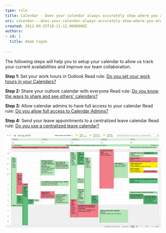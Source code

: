 ```yaml
---
type: rule
title: Calendar - Does your calendar always accurately show where you are?
uri: calendar---does-your-calendar-always-accurately-show-where-you-are
created: 2012-09-25T18:11:12.0000000Z
authors:
- id: 1
  title: Adam Cogan

---
```


The following steps will help you to setup your calendar to allow us track your current availabilities and improve our team collaboration.
 
**Step 1:** Set your work hours in Outlook
Read rule:     [Do you set your work hours in your Calendars?](/Pages/Set-your-work-hours-in-your-calendars.aspx)

**Step 2:** Share your outlook calendar with everyone
Read rule:      [Do you know the ways to share and see others' calendars?](/Pages/Know-the-ways-to-share-and-see-calendars.aspx)

**Step 3:** Allow calendar admins to have full access to your calendar
Read rule:     [Do you allow full access to Calendar Admins?](/Pages/Allow-full-access-to-calendar-admins.aspx)

**Step 4:** Send your leave appointments to a centralized leave calendar
Read rule:     [Do you use a centralized leave calendar?](/Pages/Inform-when-you-are-out-of-the-office-during-work-hours.aspx)

![  Keep your calendar up-to-date and set to share, so people can always find where you are](calendar-accurately-show-where-you-are.jpg)
